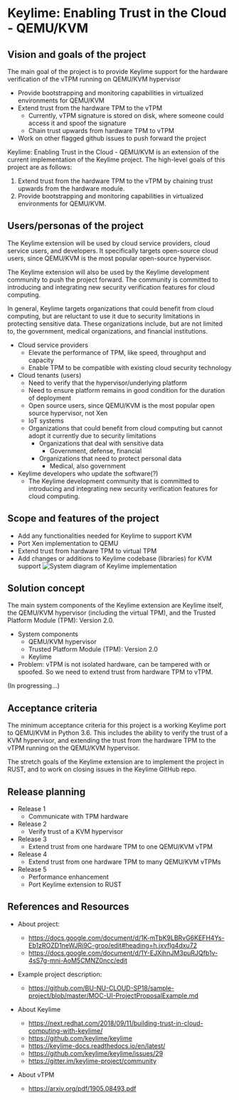 # Keylime: Enabling Trust in the Cloud - QEMU/KVM

## Vision and goals of the project
The main goal of the project is to provide Keylime support for the hardware verification of the vTPM running on QEMU/KVM hypervisor 
- Provide bootstrapping and monitoring capabilities in virtualized environments for QEMU/KVM
- Extend trust from the hardware TPM to the vTPM
  - Currently, vTPM signature is stored on disk, where someone could access it and spoof the signature
  - Chain trust upwards from hardware TPM to vTPM
- Work on other flagged github issues to push forward the project

Keylime: Enabling Trust in the Cloud - QEMU/KVM is an extension of the current implementation of the Keylime project. The high-level goals of this project are as follows:

1. Extend trust from the hardware TPM to the vTPM by chaining trust upwards from the hardware module.
2. Provide bootstrapping and monitoring capabilities in virtualized environments for QEMU/KVM.
## Users/personas of the project
The Keylime extension  will be used by cloud service providers, cloud service users, and developers.  It specifically targets open-source cloud users, since QEMU/KVM is the most popular open-source hypervisor. 

The Keylime extension will also be used by the Keylime development community to push the project forward. The community is committed to introducing and integrating new security verification features for cloud computing.

In general, Keylime targets organizations that could benefit from cloud computing, but are reluctant to use it due to security limitations in protecting sensitive data.  These organizations include, but are not limited to, the government, medical organizations, and financial institutions.

- Cloud service providers
  - Elevate the performance of TPM, like speed, throughput and capacity 
  - Enable TPM to be compatible with existing cloud security technology
- Cloud tenants (users)
  - Need to verify that the hypervisor/underlying platform
  - Need to ensure platform remains in good condition for the duration of deployment
  - Open source users, since QEMU/KVM is the most popular open source hypervisor, not Xen
  - IoT systems
  - Organizations that could benefit from cloud computing but cannot adopt it currently due to security     limitations
    - Organizations that deal with sensitive data
      - Government, defense, financial
    - Organizations that need to protect personal data  
      - Medical, also government
- Keylime developers who update the software(?)
  - The Keylime development community that is committed to introducing and integrating new security verification features for cloud computing.


## Scope and features of the project
- Add any functionalities needed for Keylime to support KVM
- Port Xen implementation to QEMU
- Extend trust from hardware TPM to virtual TPM
- Add changes or additions to Keylime codebase (libraries) for KVM support
![System diagram of Keylime implementation](/img/sys_diag.png")
## Solution concept
The main system components of the Keylime extension are Keylime itself, the QEMU/KVM hypervisor (including the virtual TPM), and the Trusted Platform Module (TPM): Version 2.0.
- System components
  - QEMU/KVM hypervisor
  - Trusted Platform Module (TPM): Version 2.0
  - Keylime
- Problem: vTPM is not isolated hardware, can be tampered with or spoofed. So we need to extend trust from hardware TPM to vTPM.

(In progressing...)


## Acceptance criteria

The minimum acceptance criteria for this project is a working Keylime port to QEMU/KVM in Python 3.6.  This includes the ability to verify the trust of a KVM hypervisor, and extending the trust from the hardware TPM to the vTPM running on the QEMU/KVM hypervisor.

The stretch goals of the Keylime extension are to implement the project in RUST, and to work on closing issues in the Keylime GitHub repo.


## Release planning
- Release 1
  - Communicate with TPM hardware
- Release 2
  - Verify trust of a KVM hypervisor
- Release 3
  - Extend trust from one hardware TPM to one QEMU/KVM vTPM
- Release 4
  - Extend trust from one hardware TPM to many QEMU/KVM vTPMs
- Release 5
  - Performance enhancement
  - Port Keylime extension to RUST

## References and Resources
- About project: 
  - https://docs.google.com/document/d/1K-mTbK9LBRvG6KEFH4Ys-Eb1zROZD1neWJRi9C-groo/edit#heading=h.jxvflg4dxu72
  - https://docs.google.com/document/d/1Y-EJXihnJM3puRJQfb1v-4sS7g-mni-AoM5CMNZ0ncc/edit
- Example project description: 
  - https://github.com/BU-NU-CLOUD-SP18/sample-project/blob/master/MOC-UI-ProjectProposalExample.md

- About Keylime
  - https://next.redhat.com/2018/09/11/building-trust-in-cloud-computing-with-keylime/
  - https://github.com/keylime/keylime
  - https://keylime-docs.readthedocs.io/en/latest/
  - https://github.com/keylime/keylime/issues/29
  - https://gitter.im/keylime-project/community

- About vTPM
  - https://arxiv.org/pdf/1905.08493.pdf
